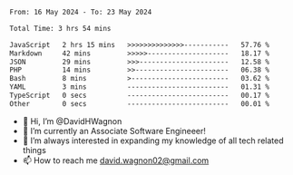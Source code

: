 <!--START_SECTION:waka-->

```txt
From: 16 May 2024 - To: 23 May 2024

Total Time: 3 hrs 54 mins

JavaScript   2 hrs 15 mins   >>>>>>>>>>>>>>-----------   57.76 %
Markdown     42 mins         >>>>>--------------------   18.17 %
JSON         29 mins         >>>----------------------   12.58 %
PHP          14 mins         >>-----------------------   06.38 %
Bash         8 mins          >------------------------   03.62 %
YAML         3 mins          -------------------------   01.31 %
TypeScript   0 secs          -------------------------   00.17 %
Other        0 secs          -------------------------   00.01 %
```

<!--END_SECTION:waka-->

- 👋 Hi, I’m @DavidHWagnon
- 👀 I’m currently an Associate Software Engineeer!
- 🌱 I’m always interested in expanding my knowledge of all tech related things
- 📫 How to reach me david.wagnon02@gmail.com

<!---
DavidHWagnon/DavidHWagnon is a ✨ special ✨ repository because its `README.md` (this file) appears on your GitHub profile.
You can click the Preview link to take a look at your changes.
--->
